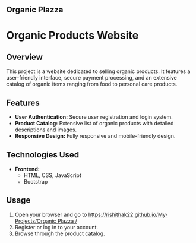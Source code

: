 ## Organic Plazza

# Organic Products Website

## Overview
This project is a website dedicated to selling organic products. It features a user-friendly interface, secure payment processing, and an extensive catalog of organic items ranging from food to personal care products.

## Features
- **User Authentication:** Secure user registration and login system.
- **Product Catalog:** Extensive list of organic products with detailed descriptions and images.
- **Responsive Design:** Fully responsive and mobile-friendly design.

## Technologies Used
- **Frontend:**
  - HTML, CSS, JavaScript
  - Bootstrap

## Usage
1. Open your browser and go to [https://rishithak22.github.io/My-Projects/Organic Plazza
/](https://rishithak22.github.io/My-Projects/Organic%20Plazza/index.html)
2. Register or log in to your account.
3. Browse through the product catalog.
